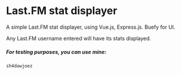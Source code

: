 # Last.FM stat displayer

A simple Last.FM stat displayer, using Vue.js, Express.js. Buefy for UI.

Any Last.FM username entered will have its stats displayed. 

##### For testing purposes, you can use mine: 
```
sh4dowjoez
```




